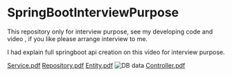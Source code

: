 # SpringBootInterviewPurpose
This repository only for interview purpose, see my developing code and video , if you like please arrange interview to me.

I had explain full springboot api creation on this video for interview purpose.



[Service.pdf](https://github.com/user-attachments/files/16722905/Service.pdf)
[Repository.pdf](https://github.com/user-attachments/files/16722900/Repository.pdf)
[Entity.pdf](https://github.com/user-attachments/files/16722896/Entity.pdf)
![DB data](https://github.com/user-attachments/assets/8aa8e9b6-849a-40e5-be4a-6246d7902912)
[Controller.pdf](https://github.com/user-attachments/files/16722868/Controller.pdf)
